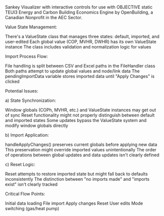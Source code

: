 Sankey Visualizer with interactive controls for use with OBJECTIVE static TEUI3 Energy and Carbon Building Economics Engine by OpenBuilding, a Canadian Nonprofit in the AEC Sector. 

Value State Management:


There's a ValueState class that manages three states: default, imported, and user-edited
Each global value (COP, MVHR, DWHR) has its own ValueState instance
The class includes validation and normalization logic for values


Import Process Flow:


File handling is split between CSV and Excel paths in the FileHandler class
Both paths attempt to update global values and node/link data
The pendingImportData variable stores imported data until "Apply Changes" is clicked


Potential Issues:

a) State Synchronization:

Window globals (COPh, MVHR, etc.) and ValueState instances may get out of sync
Reset functionality might not properly distinguish between default and imported states
Some updates bypass the ValueState system and modify window globals directly

b) Import Application:

handleApplyChanges() preserves current globals before applying new data
This preservation might override imported values unintentionally
The order of operations between global updates and data updates isn't clearly defined

c) Reset Logic:

Reset attempts to restore imported state but might fall back to defaults inconsistently
The distinction between "no imports made" and "imports exist" isn't clearly tracked


Critical Flow Points:


Initial data loading
File import
Apply changes
Reset
User edits
Mode switching (gas/heat pump)
